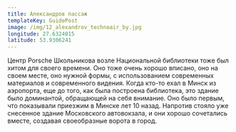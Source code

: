 ```yaml
---
title: Александров пассаж
templateKey: GuidePost
image: /img/12_alexandrov_technoair_by.jpg
longitude: 27.6324015
latitude: 53.9306241
---
```

Центр Porsche Школьникова возле Национальной библиотеки тоже был хитом для своего времени. Оно тоже очень хорошо вписано, оно на своем месте, оно нужной формы, с использованием современных материалов и современного видения. Когда кто-то ехал в Минск из аэропорта, еще до того, как была построена библиотека, это здание было доминантой, обращающей на себя внимание. Оно было первым, что показывали приезжим в Минске лет 10 назад. Напротив стояло уже снесенное здание Московского автовокзала, и они хорошо сочетались вместе, создавая своеобразные ворота в город.
